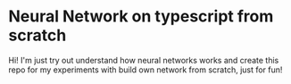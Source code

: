 # Neural Network on typescript from scratch

Hi! I'm just try out understand how neural networks works and create this repo for my experiments with build own network from scratch, just for fun!
